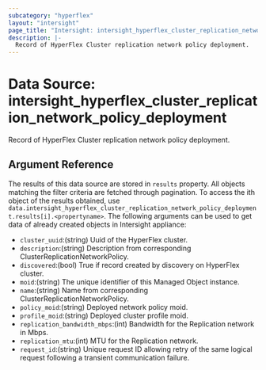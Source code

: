 ```yaml
---
subcategory: "hyperflex"
layout: "intersight"
page_title: "Intersight: intersight_hyperflex_cluster_replication_network_policy_deployment"
description: |-
  Record of HyperFlex Cluster replication network policy deployment.
---
```


# Data Source: intersight_hyperflex_cluster_replication_network_policy_deployment
Record of HyperFlex Cluster replication network policy deployment.
## Argument Reference
The results of this data source are stored in `results` property.
All objects matching the filter criteria are fetched through pagination.
To access the ith object of the results obtained, use `data.intersight_hyperflex_cluster_replication_network_policy_deployment.results[i].<propertyname>`.
The following arguments can be used to get data of already created objects in Intersight appliance:
* `cluster_uuid`:(string) Uuid of the HyperFlex cluster. 
* `description`:(string) Description from corresponding ClusterReplicationNetworkPolicy. 
* `discovered`:(bool) True if record created by discovery on HyperFlex cluster. 
* `moid`:(string) The unique identifier of this Managed Object instance. 
* `name`:(string) Name from corresponding ClusterReplicationNetworkPolicy. 
* `policy_moid`:(string) Deployed network policy moid. 
* `profile_moid`:(string) Deployed cluster profile moid. 
* `replication_bandwidth_mbps`:(int) Bandwidth for the Replication network in Mbps. 
* `replication_mtu`:(int) MTU for the Replication network. 
* `request_id`:(string) Unique request ID allowing retry of the same logical request following a transient communication failure. 
 